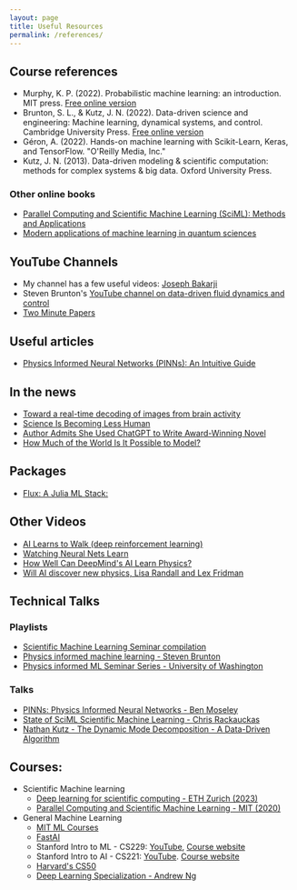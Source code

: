 ```yaml
---
layout: page
title: Useful Resources 
permalink: /references/ 
---
```


## Course references 
- Murphy, K. P. (2022). Probabilistic machine learning: an introduction. MIT press. [Free online version](https://probml.github.io/pml-book/book1.html)
- Brunton, S. L., & Kutz, J. N. (2022). Data-driven science and engineering: Machine learning, dynamical systems, and control. Cambridge University Press. [Free online version](https://faculty.washington.edu/sbrunton/DataBookV2.pdf)
- Géron, A. (2022). Hands-on machine learning with Scikit-Learn, Keras, and TensorFlow. "O'Reilly Media, Inc."
- Kutz, J. N. (2013). Data-driven modeling & scientific computation: methods for complex systems & big data. Oxford University Press.

### Other online books
- [Parallel Computing and Scientific Machine Learning (SciML): Methods and Applications](https://book.sciml.ai/)
- [Modern applications of machine learning in quantum sciences](https://arxiv.org/abs/2204.04198)

## YouTube Channels 
- My channel has a few useful videos: [Joseph Bakarji](https://www.youtube.com/@JosephBakarji)
- Steven Brunton's [YouTube channel on data-driven fluid dynamics and control](https://www.youtube.com/c/eigensteve)
- [Two Minute Papers](https://www.youtube.com/@TwoMinutePapers)

## Useful articles
- [Physics Informed Neural Networks (PINNs): An Intuitive Guide](https://towardsdatascience.com/physics-informed-neural-networks-pinns-an-intuitive-guide-fff138069563)

## In the news 
- [Toward a real-time decoding of images from brain activity](https://ai.meta.com/blog/brain-ai-image-decoding-meg-magnetoencephalography/)
- [Science Is Becoming Less Human](https://www.theatlantic.com/technology/archive/2023/12/ai-scientific-research/676304/)
- [Author Admits She Used ChatGPT to Write Award-Winning Novel](https://themessenger.com/tech/author-admits-she-used-chatgpt-to-write-award-winning-novel)
- [How Much of the World Is It Possible to Model?](https://www.newyorker.com/culture/annals-of-inquiry/how-much-of-the-world-is-it-possible-to-model)

## Packages
- [Flux: A Julia ML Stack:](https://fluxml.ai/)

## Other Videos
- [AI Learns to Walk (deep reinforcement learning) ](https://www.youtube.com/watch?v=L_4BPjLBF4E&ab_channel=AIWarehouse)
- [Watching Neural Nets Learn](https://www.youtube.com/watch?v=TkwXa7Cvfr8&ab_channel=EmergentGarden)
- [How Well Can DeepMind's AI Learn Physics?](https://www.youtube.com/watch?v=2Bw5f4vYL98&ab_channel=TwoMinutePapers)
- [Will AI discover new physics, Lisa Randall and Lex Fridman](https://www.youtube.com/watch?v=q0flNQPw94A&ab_channel=LexClips)

## Technical Talks
### Playlists
- [Scientific Machine Learning Seminar compilation](https://www.youtube.com/playlist?list=PLw74xLHy0_j8DXxAKb15DbgtNvUOeTPbZ)
- [Physics informed machine learning - Steven Brunton](https://www.youtube.com/playlist?list=PLMrJAkhIeNNQ0BaKuBKY43k4xMo6NSbBa)
- [Physics informed ML Seminar Series - University of Washington](https://www.youtube.com/@PhysicsInformedMachineLearning)


### Talks
- [PINNs: Physics Informed Neural Networks - Ben Moseley](https://www.youtube.com/watch?v=G_hIppUWcsc&ab_channel=JousefMuradLITE)
- [State of SciML Scientific Machine Learning - Chris Rackauckas](https://www.youtube.com/watch?v=eSeY4K4bITI&ab_channel=TheJuliaProgrammingLanguage)
- [Nathan Kutz - The Dynamic Mode Decomposition - A Data-Driven Algorithm](https://www.youtube.com/watch?v=-VENSFxJstU&list=PLw74xLHy0_j8DXxAKb15DbgtNvUOeTPbZ&ab_channel=TheAlanTuringInstitute)


## Courses:
- Scientific Machine learning
    - [Deep learning for scientific computing - ETH Zurich (2023)](https://www.youtube.com/playlist?list=PLJkYEExhe7rYY5HjpIJbgo-tDZ3bIAqAm)
    - [Parallel Computing and Scientific Machine Learning - MIT (2020)](https://www.youtube.com/playlist?list=PLCAl7tjCwWyGjdzOOnlbGnVNZk0kB8VSa)
- General Machine Learning
    - [MIT ML Courses](https://deeplearning.mit.edu/)
    - [FastAI](https://course.fast.ai/)
    - Stanford Intro to ML - CS229: [YouTube](https://www.youtube.com/playlist?list=PLoROMvodv4rMiGQp3WXShtMGgzqpfVfbU), [Course website](http://cs229.stanford.edu/)
    - Stanford Intro to AI - CS221: [YouTube](https://www.youtube.com/playlist?list=PLoROMvodv4rO1NB9TD4iUZ3qghGEGtqNX). [Course website](http://cs221.stanford.edu/)
    - [Harvard's CS50](https://cs50.harvard.edu/)
    - [Deep Learning Specialization - Andrew Ng](https://www.coursera.org/specializations/deep-learning)

